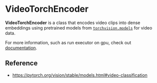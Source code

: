 # VideoTorchEncoder

**VideoTorchEncoder** is a class that encodes video clips into dense embeddings using pretrained models 
from [`torchvision.models`](https://pytorch.org/docs/stable/torchvision/models.html) for video data.

For more information, such as run executor on gpu, check out [documentation](https://docs.jina.ai/tutorials/gpu-executor/).

## Reference


- https://pytorch.org/vision/stable/models.html#video-classification

